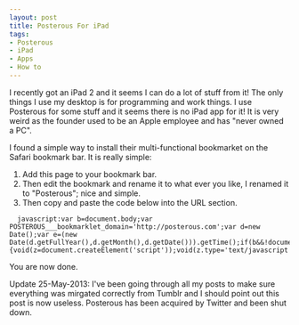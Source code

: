 ```yaml
---
layout: post
title: Posterous For iPad
tags:
- Posterous
- iPad
- Apps
- How to
---
```

I recently got an iPad 2 and it seems I can do a lot of stuff from it! The
only things I use my desktop is for programming and work things. I use
Posterous for some stuff and it seems there is no iPad app for it! It is very
weird as the founder used to be an Apple employee and has "never owned a PC".

I found a simple way to install their multi-functional bookmarket on the
Safari bookmark bar. It is really simple:

1. Add this page to your bookmark bar.
2. Then edit the bookmark and rename it to what ever you like, I renamed it to "Posterous"; nice and simple.
3. Then copy and paste the code below into the URL section.
```
  javascript:var b=document.body;var POSTEROUS___bookmarklet_domain='http://posterous.com';var d=new Date();var e=(new Date(d.getFullYear(),d.getMonth(),d.getDate())).getTime();if(b&&!document.xmlVersion){void(z=document.createElement('script'));void(z.type='text/javascript');void(z.src='http://posterous.com/javascripts/bookmarklet2.js?'+e);void(b.appendChild(z));}else{}
```

You are now done.

Update 25-May-2013: I've been going through all my posts to make sure everything was mirgated correctly from Tumblr and I should point out this post is now useless. Posterous has been acquired by Twitter and been shut down.